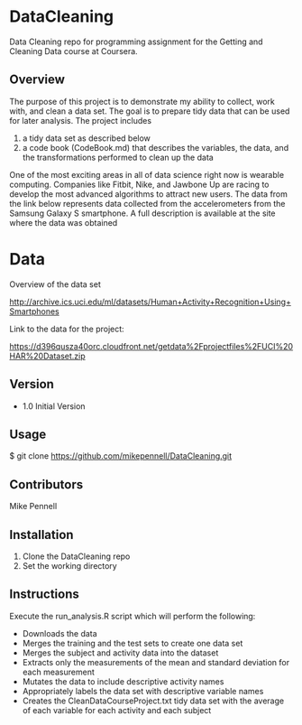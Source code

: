 # DataCleaning
Data Cleaning repo for programming assignment for the Getting and Cleaning Data course at Coursera.  

## Overview

The purpose of this project is to demonstrate my ability to collect, work with, and clean a data set. The goal is to prepare tidy data that can be used for later analysis. The project includes

1. a tidy data set as described below
2. a code book (CodeBook.md) that describes the variables, the data, and the transformations performed to clean up the data

One of the most exciting areas in all of data science right now is wearable computing.  Companies like Fitbit, Nike, and Jawbone Up are racing to develop the most advanced algorithms to attract new users. The data from the link below represents data collected from the accelerometers from the Samsung Galaxy S smartphone. A full description is available at the site where the data was obtained

# Data

Overview of the data set

http://archive.ics.uci.edu/ml/datasets/Human+Activity+Recognition+Using+Smartphones 

Link to the data for the project: 

https://d396qusza40orc.cloudfront.net/getdata%2Fprojectfiles%2FUCI%20HAR%20Dataset.zip 

## Version

* 1.0 Initial Version

## Usage

$ git clone https://github.com/mikepennell/DataCleaning.git

## Contributors

Mike Pennell

## Installation

1. Clone the DataCleaning repo
2. Set the working directory

## Instructions

Execute the run_analysis.R script which will perform the following:
+ Downloads the data
+ Merges the training and the test sets to create one data set
+ Merges the subject and activity data into the dataset
+ Extracts only the measurements of the mean and standard deviation for each measurement
+ Mutates the data to include descriptive activity names
+ Appropriately labels the data set with descriptive variable names
+ Creates the CleanDataCourseProject.txt tidy data set with the average of each variable for each activity and each subject
